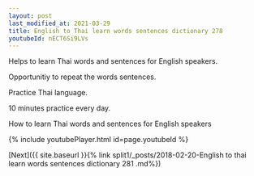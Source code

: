 ```yaml
---
layout: post
last_modified_at: 2021-03-29
title: English to Thai learn words sentences dictionary 278 
youtubeId: nECT6Si9LVs
---
```

 
 
Helps to learn Thai words and sentences for English speakers.

Opportunitiy to repeat the words sentences. 

Practice Thai language. 
 
10 minutes practice every day. 
 
How to learn Thai words and sentences for English speakers 
 
{% include youtubePlayer.html id=page.youtubeId %}
 
 
[Next]({{ site.baseurl }}{% link  split1/_posts/2018-02-20-English to thai learn words sentences dictionary 281 .md%})
 
